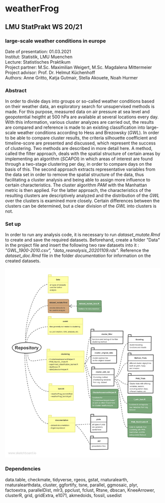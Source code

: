 # weatherFrog
## LMU StatPrakt WS 20/21
### large-scale weather conditions in europe

Date of presentation: 01.03.2021  
Institut: Statistik, LMU Muenchen  
Lecture: Statistisches Praktikum  
Project partner: M.Sc. Maximilian Weigert, M.Sc. Magdalena Mittermeier  
Project advisor: Prof. Dr. Helmut Küchenhoff  
Authors: Anne Gritto, Katja Gutmair, Stella Akouete, Noah Hurmer  


### Abstract

In order to divide days into groups or so-called weather conditions based on their weather data, an exploratory search for unsupervised methods is made. For this purpose, measured data on air pressure at sea level and geopotential heigtht at 500 hPa are available at several locations every day. With this information, various cluster analyzes are carried out, the results are compared and reference is made to an existing classification into large-scale weather conditions according to Hess and Brezowsky (*GWL*). In order to be able to compare cluster results, the criteria silhouette coefficient and timeline-score are presented and discussed, which represent the success of clustering. Two methods are described in more detail here. A method, called the filter approach, deals with the spatial structure of certain areas by implementing an algorithm (*SCAPOI*) in which areas of interest are found through a two-stage clustering per day, in order to compare days on the basis of this. The second approach extracts representative variables from the data set in order to remove the spatial structure of the data, thus facilitating a cluster analysis and being able to assign more influence to certain characteristics. The cluster algorithm *PAM* with the Manhattan metric is then applied. For the latter approach, the characteristics of the resulting clusters are descriptively analyzed and the distribution of the *GWL* over the clusters is examined more closely. Certain differences between the clusters can be determined, but a clear division of the *GWL* into clusters is not.


### Set up

In order to run any analysis code, it is necessary to run *dataset_mutate.Rmd* to create and save the required datasets. Beforehand, create a folder "Data" in the project file and insert the following two raw datasets into it : *"GWL_1900-2010.csv", "data_reanalysis_20201109.rds"*. 
  Reference the *dataset_doc.Rmd* file in the folder *documentation* for information on the created datasets.
 

![](documentation/structure.png) 
 

### Dependencies

data.table, checkmate, tidyverse, rgeos, gstat, rnaturalearth, rnaturalearthdata, cluster, ggfortify, tsne, parallel, ggmosaic, plyr, factoextra, parallelDist, mlr3, ppclust, fclust, Rtsne, dbscan, KneeArrower, clusterR, grid, gridExtra, e1071, akmedoids, fossil, usedist
